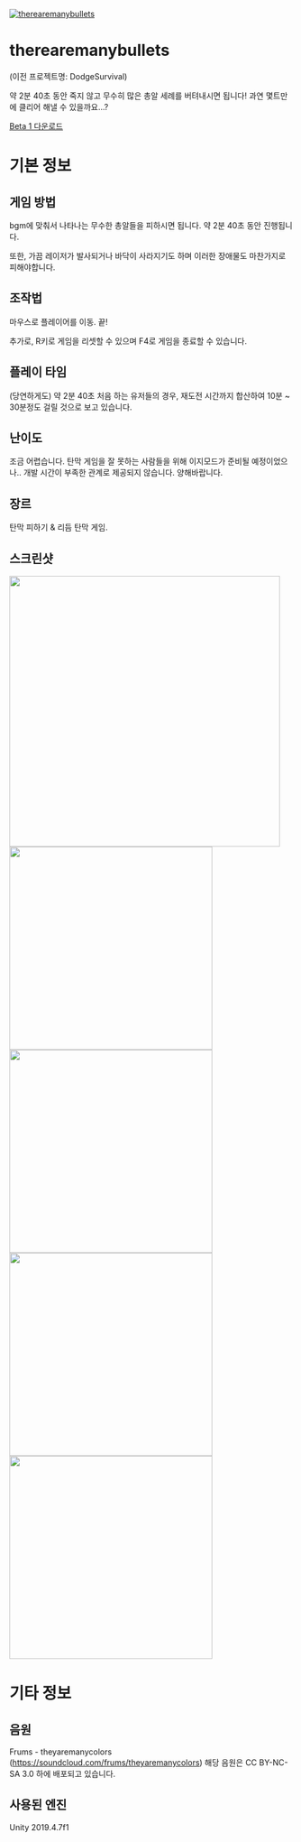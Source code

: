 [![therearemanybullets](https://img.youtube.com/vi/aTNhpl_2w88/0.jpg)](https://youtu.be/aTNhpl_2w88)

# therearemanybullets

(이전 프로젝트명: DodgeSurvival)

약 2분 40초 동안 죽지 않고 무수히 많은 총알 세례를 버텨내시면 됩니다!
과연 몇트만에 클리어 해낼 수 있을까요...?

[Beta 1 다운로드](https://github.com/PortalCube/therearemanybullets/releases/tag/v0.1.0)<br>

# 기본 정보

## 게임 방법

bgm에 맞춰서 나타나는 무수한 총알들을 피하시면 됩니다. 약 2분 40초 동안 진행됩니다.

또한, 가끔 레이저가 발사되거나 바닥이 사라지기도 하며 이러한 장애물도 마찬가지로 피해야합니다.

## 조작법

마우스로 플레이어를 이동. 끝!

추가로, R키로 게임을 리셋할 수 있으며 F4로 게임을 종료할 수 있습니다.

## 플레이 타임

(당연하게도) 약 2분 40초
처음 하는 유저들의 경우, 재도전 시간까지 합산하여 10분 ~ 30분정도 걸릴 것으로 보고 있습니다.

## 난이도

조금 어렵습니다. 탄막 게임을 잘 못하는 사람들을 위해 이지모드가 준비될 예정이었으나.. 개발 시간이 부족한 관계로 제공되지 않습니다. 양해바랍니다.

## 장르

탄막 피하기 & 리듬 탄막 게임.

## 스크린샷

<img src="https://raw.githubusercontent.com/PortalCube/therearemanybullets/master/Github/Title.png" width="480px"></img>
<br>
<img src="https://raw.githubusercontent.com/PortalCube/therearemanybullets/master/Github/Screenshot_1.png" width="360px"></img>
<img src="https://raw.githubusercontent.com/PortalCube/therearemanybullets/master/Github/Screenshot_2.png" width="360px"></img>
<img src="https://raw.githubusercontent.com/PortalCube/therearemanybullets/master/Github/Screenshot_3.png" width="360px"></img>
<img src="https://raw.githubusercontent.com/PortalCube/therearemanybullets/master/Github/Screenshot_4.png" width="360px"></img>

# 기타 정보

## 음원

Frums - theyaremanycolors (https://soundcloud.com/frums/theyaremanycolors)
해당 음원은 CC BY-NC-SA 3.0 하에 배포되고 있습니다.

## 사용된 엔진

Unity 2019.4.7f1
